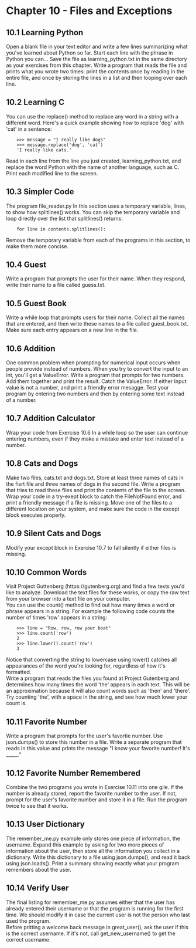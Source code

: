 <h1>Chapter 10 - Files and Exceptions</h1>

<h2>10.1 Learning Python</h2>
<p>
    Open a blank file in your text editor and write a few lines summarizing 
    what you've learned about Python so far. Start each line with the phrase 
    in Python you can... Save the file as learning_python.txt in the same 
    directory as your exercises from this chapter. Write a program that reads 
    the file and prints what you wrote two times: print the contents once by 
    reading in the entire file, and once by storing the lines in a list and 
    then looping over each line. 
</p>

<h2>10.2 Learning C</h2>
<p>
    You can use the replace() method to replace any word in a string with a 
    different word. Here's a quick example showing how to replace 'dog' with 
    'cat' in a sentence: 

        >>> message = "I really like dogs" 
        >>> message.replace('dog', 'cat') 
        'I really like cats.' 

   Read in each line from the line you just created, learning_python.txt, and 
    replace the word Python with the name of another language, such as C. Print 
    each modified line to the screen. 
</p>

<h2>10.3 Simpler Code</h2>
<p>
    The program file_reader.py In this section uses a temporary variable, lines, 
    to show how splitlines() works. You can skip the temporary variable and loop 
    directly over the list that splitlines() returns: 

        for line in contents.splitlines():

   Remove the temporary variable from each of the programs in this section, to 
   make them more concise.
</p>

<h2>10.4 Guest</h2>
<p>
    Write a program that prompts the user for their name. When they respond, write
    their name to a file called guess.txt.
</p>

<h2>10.5 Guest Book</h2>
<p>
    Write a while loop that prompts users for their name. Collect all the names that 
    are entered, and then write these names to a file called guest_book.txt. Make 
    sure each entry appears on a new line in the file.
</p>

<h2>10.6 Addition</h2>
<p>
    One common problem when prompting for numerical input occurs when people provide 
    instead of numbers. When you try to convert the input to an int, you'll get a 
    ValueError. Write a program that prompts for two numbers. Add them together and
    print the result. Catch the ValueError. If either Input value is not a number, 
    and print a friendly error mesagge. Test your program by entering two numbers and 
    then by entering some text instead of a number.
</p>

<h2>10.7 Addition Calculator</h2>
<p>
    Wrap your code from Exercise 10.6 In a while loop so the user can continue entering 
    numbers, even if they make a mistake and enter text instead of a number.
</p>

<h2>10.8 Cats and Dogs</h2>
<p>
    Make two files, cats.txt and dogs.txt. Store at least three names of cats in the 
    fisrt file and three names of dogs in the second file. Write a program that tries 
    to read these files and print the contents of the file to the screen. Wrap your 
    code in a try-exept block to catch the FileNotFound error, and print a friendly 
    message if a file is missing. Move one of the files to a different location on 
    your system, and make sure the code in the except block executes properly. 
</p>

<h2>10.9 Silent Cats and Dogs</h2>
<p>
    Modify your except block in Exercise 10.7 to fall silently if either files is missing.
</p>

<h2>10.10 Common Words</h2>
<p>
    Visit Project Guttenberg (https://gutenberg.org) and find a few texts you'd like 
    to analyze. Download the text files for these works, or copy the raw text from your 
    browser into a text file on your computer.<br>
    You can use the count() method to find out how many times a word or phrase appears
    in a string. For example the following code counts the number of times 'row' appears 
    in a string: 
    
        >>> line = "Row, row, row your boat"
        >>> line.count('row')
        2
        >>> line.lower().count('row')
        3

   Notice that converting the string to lowercase using lower() catches all appearances of
    the word you're looking for, regardless of how it's formatted.<br>
    Write a program that reads the files you found at Project Gutenberg and determines how 
    many times the word 'the' appears in each text. This will be an approximation because 
    it will also count words such as 'then' and 'there'. Try counting 'the', with a space 
    in the string, and see how much lower your count is.
</p>

<h2>10.11 Favorite Number</h2>
<p>
    Write a program that prompts for the user's favortie number. Use json.dumps() to store
    this number in a file. Write a separate program that reads in this value and prints 
    the message "I know your favorite number! It's _____."
</p>

<h2>10.12 Favorite Number Remembered</h2>
<p>
    Combine the two programs you wrote in Exercise 10.11 into one gile. If the number is
    already stored, report the favorite number to the user. If not, prompt for the user's 
    favorite number and store it in a file. Run the program twice to see that it works.
</p>

<h2>10.13 User Dictionary</h2>
<p>
    The remember_me.py example only stores one piece of information, the username. Expand
    this example by asking for two more pieces of information about the user, then store
    all the information you collect in a dictionary. Write this dictionary to a file using
    json.dumps(), and read it back using json.loads(). Print a summary showing exactly what
    your program remembers about the user.
</p>

<h2>10.14 Verify User</h2>
<p>
    The final listing for remember_me.py assumes either that the user has already entered 
    their username or that the program is running for the first time. We should modify it 
    in case the current user is not the person who last used the program.<br>
     Before pritting a welcome back message in great_user(), ask the user if this is the 
    correct username. If it's not, call get_new_username() to get the correct username.
</p>